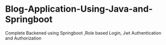 # Blog-Application-Using-Java-and-Springboot
Complete Backened using Springboot ,Role based Login, Jwt Authentication and Authorization
